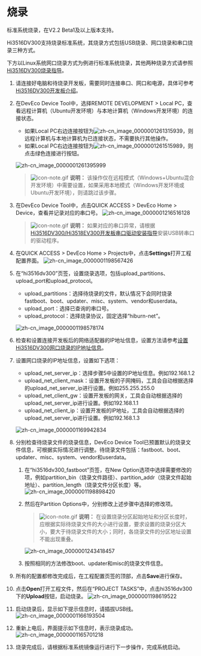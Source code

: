 # 烧录


标准系统烧录，在V2.2 Beta1及以上版本支持。


Hi3516DV300支持烧录标准系统，其烧录方式包括USB烧录、网口烧录和串口烧录三种方式。


下方以Linux系统网口烧录方式为例进行标准系统烧录，其他两种烧录方式请参照[Hi3516DV300烧录指导](https://device.harmonyos.com/cn/docs/documentation/guide/ide-hi3516-upload-0000001052148681)。


1. 请连接好电脑和待烧录开发板，需要同时连接串口、网口和电源，具体可参考[Hi3516DV300开发板介绍](https://device.harmonyos.com/cn/docs/documentation/guide/quickstart-lite-introduction-hi3516-0000001152041033)。

2. 在DevEco Device Tool中，选择REMOTE DEVELOPMENT &gt; Local PC，查看远程计算机（Ubuntu开发环境）与本地计算机（Windows开发环境）的连接状态。
   - 如果Local PC右边连接按钮为![zh-cn_image_0000001261315939](figures/zh-cn_image_0000001261315939.png)，则远程计算机与本地计算机为已连接状态，不需要执行其他操作。
   - 如果Local PC右边连接按钮为![zh-cn_image_0000001261515989](figures/zh-cn_image_0000001261515989.png)，则点击绿色连接进行按钮。

   ![zh-cn_image_0000001261395999](figures/zh-cn_image_0000001261395999.png)

   > ![icon-note.gif](public_sys-resources/icon-note.gif) **说明：**
   > 该操作仅在远程模式（Windows+Ubuntu混合开发环境）中需要设置，如果采用本地模式（Windows开发环境或Ubuntu开发环境），则请跳过该步骤。

3. 在DevEco Device Tool中，点击QUICK ACCESS &gt; DevEco Home &gt; Device，查看并记录对应的串口号。
   ![zh-cn_image_0000001216516128](figures/zh-cn_image_0000001216516128.png)

   > ![icon-note.gif](public_sys-resources/icon-note.gif) **说明：**
   > 如果对应的串口异常，请根据[Hi3516DV300/Hi3518EV300开发板串口驱动安装指导](https://device.harmonyos.com/cn/docs/documentation/guide/hi3516_hi3518-drivers-0000001050743695)安装USB转串口的驱动程序。

4. 在QUICK ACCESS &gt; DevEco Home &gt; Projects中，点击**Settings**打开工程配置界面。
   ![zh-cn_image_0000001198567426](figures/zh-cn_image_0000001198567426.png)

5. 在“hi3516dv300”页签，设置烧录选项，包括upload_partitions、upload_port和upload_protocol。
   - upload_partitions：选择待烧录的文件，默认情况下会同时烧录fastboot、boot、updater、misc、system、vendor和userdata。
   - upload_port：选择已查询的串口号。
   - upload_protocol：选择烧录协议，固定选择“hiburn-net”。

   ![zh-cn_image_0000001198578174](figures/zh-cn_image_0000001198578174.png)

6. 检查和设置连接开发板后的网络适配器的IP地址信息，设置方法请参考[设置Hi3516DV300网口烧录的IP地址信息](https://device.harmonyos.com/cn/docs/documentation/guide/set_ipaddress-0000001141825075)。

7. 设置网口烧录的IP地址信息，设置如下选项：
   - upload_net_server_ip：选择步骤5中设置的IP地址信息。例如192.168.1.2
   - upload_net_client_mask：设置开发板的子网掩码，工具会自动根据选择的upload_net_server_ip进行设置。例如255.255.255.0
   - upload_net_client_gw：设置开发板的网关，工具会自动根据选择的upload_net_server_ip进行设置。例如192.168.1.1
   - upload_net_client_ip：设置开发板的IP地址，工具会自动根据选择的upload_net_server_ip进行设置。例如192.168.1.3

   ![zh-cn_image_0000001169942834](figures/zh-cn_image_0000001169942834.png)

8. 分别检查待烧录文件的烧录信息，DevEco Device Tool已预置默认的烧录文件信息，可根据实际情况进行调整。待烧录文件包括：fastboot、boot、updater、misc、system、vendor和userdata。
   1. 在“hi3516dv300_fastboot”页签，在New Option选项中选择需要修改的项，例如partition_bin（烧录文件路径）、partition_addr（烧录文件起始地址）、partition_length（烧录文件分区长度）等。
       ![zh-cn_image_0000001198898420](figures/zh-cn_image_0000001198898420.png)
   2. 然后在Partition Options中，分别修改上述步骤中选择的修改项。
       > ![icon-note.gif](public_sys-resources/icon-note.gif) **说明：**
       > 在设置烧录分区起始地址和分区长度时，应根据实际待烧录文件的大小进行设置，要求设置的烧录分区大小，要大于待烧录文件的大小；同时，各烧录文件的分区地址设置不能出现重叠。

       ![zh-cn_image_0000001243418457](figures/zh-cn_image_0000001243418457.png)
   3. 按照相同的方法修改boot、updater和misc的烧录文件信息。

9. 所有的配置都修改完成后，在工程配置页签的顶部，点击**Save**进行保存。

10. 点击**Open**打开工程文件，然后在“PROJECT TASKS”中，点击hi3516dv300下的**Upload**按钮，启动烧录。
   ![zh-cn_image_0000001198619522](figures/zh-cn_image_0000001198619522.png)

11. 启动烧录后，显示如下提示信息时，请插拔USB线。
   ![zh-cn_image_0000001166193504](figures/zh-cn_image_0000001166193504.png)

12. 重新上电后，界面提示如下信息时，表示烧录成功。
   ![zh-cn_image_0000001165701218](figures/zh-cn_image_0000001165701218.png)

13. 烧录完成后，请根据标准系统镜像运行进行下一步操作，完成系统启动。
